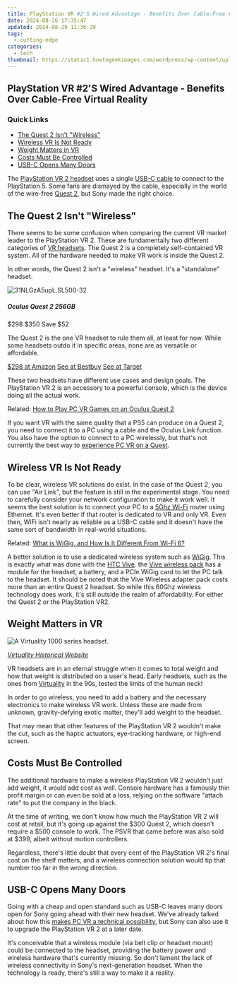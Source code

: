 ```yaml
---
title: PlayStation VR #2'S Wired Advantage - Benefits Over Cable-Free Virtual Reality
date: 2024-08-26 17:35:47
updated: 2024-08-29 11:36:29
tags:
  - cutting-edge
categories:
  - tech
thumbnail: https://static1.howtogeekimages.com/wordpress/wp-content/uploads/2022/01/shutterstock_631397348.jpg
---
```


## PlayStation VR #2'S Wired Advantage - Benefits Over Cable-Free Virtual Reality

### Quick Links

* [The Quest 2 Isn't "Wireless"](https://easy-unlock-android.techidaily.com/can-i-bypass-a-forgotten-phone-password-of-nokia-c210-by-drfone-android/)
* [Wireless VR Is Not Ready](https://apple-account.techidaily.com/in-2024-how-to-reset-apple-id-and-apple-password-from-iphone-se-2020-by-drfone-ios/)
* [Weight Matters in VR](https://buynow-info.techidaily.com/smartphone-showdown-evaluating-the-zte-blade-a3ys-proficiency-in-everyday-use/)
* [Costs Must Be Controlled](https://android-location-track.techidaily.com/in-2024-how-to-turn-off-google-location-to-stop-tracking-you-on-motorola-moto-g34-5g-drfone-by-drfone-virtual-android/)
* [USB-C Opens Many Doors](https://win11-tips.techidaily.com/the-ultimate-tech-companion-asus-vivobook-s-15-review/)

 The [PlayStation VR 2 headset](https://blog.playstation.com/2022/01/04/playstation-vr2-and-playstation-vr2-sense-controller-the-next-generation-of-vr-gaming-on-ps5/) uses a single [USB-C cable](https://games-able.techidaily.com/bypassing-steam-disconnection-in-windows-11/) to connect to the PlayStation 5\. Some fans are dismayed by the cable, especially in the world of the wire-free [Quest 2](https://youtube-sure.techidaily.com/024-approved-how-much-cash-can-you-score-for-watching-a-million-videos/), but Sony made the right choice.

##  The Quest 2 Isn't "Wireless"

 There seems to be some confusion when comparing the current VR market leader to the PlayStation VR 2\. These are fundamentally two different categories of [VR headsets](https://vp-tips.techidaily.com/visual-harmony-ios-and-macos-photoviewer-blend/). The Quest 2 is a completely self-contained VR system. All of the hardware needed to make VR work is inside the Quest 2.

 In other words, the Quest 2 isn't a "wireless" headset. It's a "standalone" headset.

![31NLGzA5upL._SL500_-32](https://static1.howtogeekimages.com/wordpress/wp-content/uploads/2023/06/31nlgza5upl-_sl500_-32.jpg) 

#####  Oculus Quest 2 256GB

$298 $350 Save $52 

The Quest 2 is the one VR headset to rule them all, at least for now. While some headsets outdo it in specific areas, none are as versatile or affordable.

[$298 at Amazon](https://www.amazon.com/Oculus-Quest-Advanced-All-One-Virtual/dp/B09B8DQ26F/) [See at Bestbuy](https://shop-links.co/link/?exclusive=1&publisher_slug=itechdaily19598&url=https%3A%2F%2Fwww.bestbuy.com%2Fsite%2Fmeta__quest_2_advanc%2F6473857.p%3FskuId%3D6473857%2522target%253D%2522_blank) [See at Target](https://shop-links.co/link/?exclusive=1&publisher_slug=itechdaily19598&url=https%3A%2F%2Fdisneyplus.bn5x.net%2Fc%2F156932%2F564546%2F9358%3FsubId1%3DUUhtgUeUpU207196%26subId2%3Dehtg%26u%3Dhttps%253A%252F%252Fwww.target.com%252Fp%252Fmeta%255Fquest%255F2%255Fadvance%252F-%252FA-84022117%2522target%253D%2522%255Fblank) 

 These two headsets have different use cases and design goals. The PlayStation VR 2 is an accessory to a powerful console, which is the device doing all the actual work.

Related: [How to Play PC VR Games on an Oculus Quest 2](https://facebook-video-content.techidaily.com/new-2024-approved-easy-guide-to-rectify-ios-and-android-videos-not-sent-by-messenger/) 

 If you want VR with the same quality that a PS5 can produce on a Quest 2, you need to connect it to a PC using a cable and the Oculus Link function. You also have the option to connect to a PC wirelessly, but that's not currently the best way to [experience PC VR on a Quest](https://facebook-video-content.techidaily.com/new-2024-approved-easy-guide-to-rectify-ios-and-android-videos-not-sent-by-messenger/).

##  Wireless VR Is Not Ready

 To be clear, wireless VR solutions do exist. In the case of the Quest 2, you can use "Air Link", but the feature is still in the experimental stage. You need to carefully consider your network configuration to make it work well. It seems the best solution is to connect your PC to a [5Ghz Wi-Fi](https://tech-haven.techidaily.com/ultimate-2024-guide-transforming-audible-files-into-mp3-format/) router using Ethernet. It's even better if that router is dedicated to VR and only VR. Even then, WiFi isn't nearly as reliable as a USB-C cable and it doesn't have the same sort of bandwidth in real-world situations.

Related: [What is WiGig, and How Is It Different From Wi-Fi 6?](https://fix-guide.techidaily.com/how-to-fix-unfortunately-contacts-has-stopped-error-on-oneplus-11-5g-drfone-by-drfone-fix-android-problems-fix-android-problems/) 

 A better solution is to use a dedicated wireless system such as [WiGig](https://fix-guide.techidaily.com/how-to-fix-unfortunately-contacts-has-stopped-error-on-oneplus-11-5g-drfone-by-drfone-fix-android-problems-fix-android-problems/). This is exactly what was done with the [HTC Vive](https://www.vive.com/us/product/). the [Vive wireless pack](https://www.vive.com/us/accessory/wireless-adapter/) has a module for the headset, a battery, and a PCIe WiGig card to let the PC talk to the headset. It should be noted that the Vive Wireless adapter pack costs more than an entire Quest 2 headset. So while this 60Ghz wireless technology does work, it's still outside the realm of affordability. For either the Quest 2 or the PlayStation VR2.

##  Weight Matters in VR

![A Virtuality 1000 series headset.](https://static1.howtogeekimages.com/wordpress/wp-content/uploads/2022/01/virtuality-dataglove.jpeg) 

_[Virtuality Historical Website](https://virtuality.com/)_

 VR headsets are in an eternal struggle when it comes to total weight and how that weight is distributed on a user's head. Early headsets, such as the ones from [Virtuality](https://virtuality.com/) in the 90s, tested the limits of the human neck!

 In order to go wireless, you need to add a battery and the necessary electronics to make wireless VR work. Unless these are made from unknown, gravity-defying exotic matter, they'll add weight to the headset.

 That may mean that other features of the PlayStation VR 2 wouldn't make the cut, such as the haptic actuators, eye-tracking hardware, or high-end screen.

##  Costs Must Be Controlled

 The additional hardware to make a wireless PlayStation VR 2 wouldn't just add weight, it would add cost as well. Console hardware has a famously thin profit margin or can even be sold at a loss, relying on the software "attach rate" to put the company in the black.

 At the time of writing, we don't know how much the PlayStation VR 2 will cost at retail, but it's going up against the $300 Quest 2, which doesn't require a $500 console to work. The PSVR that came before was also sold at $399, albeit without motion controllers.

 Regardless, there's little doubt that every cent of the PlayStation VR 2's final cost on the shelf matters, and a wireless connection solution would tip that number too far in the wrong direction.

##  USB-C Opens Many Doors

 Going with a cheap and open standard such as USB-C leaves many doors open for Sony going ahead with their new headset. We've already talked about how this [makes PC VR a technical possibility](https://android-unlock.techidaily.com/how-to-reset-a-vivo-t2-5g-phone-that-is-locked-by-drfone-android/), but Sony can also use it to upgrade the PlayStation VR 2 at a later date.

 It's conceivable that a wireless module (via belt clip or headset mount) could be connected to the headset, providing the battery power and wireless hardware that's currently missing. So don't lament the lack of wireless connectivity in Sony's next-generation headset. When the technology is ready, there's still a way to make it a reality.

<ins class="adsbygoogle"
     style="display:block"
     data-ad-format="autorelaxed"
     data-ad-client="ca-pub-7571918770474297"
     data-ad-slot="1223367746"></ins>



<ins class="adsbygoogle"
     style="display:block"
     data-ad-client="ca-pub-7571918770474297"
     data-ad-slot="8358498916"
     data-ad-format="auto"
     data-full-width-responsive="true"></ins>
